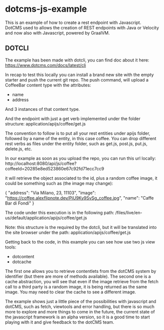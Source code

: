 # dotcms-js-example

This is an example of how to create a rest endpoint with Javascript.
DotCMS used to allows the creation of REST endpoints with Java or Velocity and now also with Javascript, powered by GraalVM.

## DOTCLI

The example has been made with dotcli, you can find doc about it here:
https://www.dotcms.com/docs/latest/cli

In recap to test this locally you can install a brand new site with the empty starter and push the current git repo.
The push command, will upload a CoffeeBar content type with the attributes:
- name
- address

And 3 instances of that content type.

And the endpoint with just a get verb implemented under the folder structure:
application/apijs/coffee/get.js

The convention to follow is to put all your rest entities under apijs folder, followed by a name of the entity, in this case coffee.
You can drop different rest verbs as files under the entity folder, such as
get.js, post.js, put.js, delete.js, etc.

In our example as soon as you upload the repo, you can run this url locally:
http://localhost:8080/api/js/coffee?coffeeId=20285e8ed523860e67c92fd71ecc7cc9

it will retrieve the object associated to the id, plus a random coffee image, it could be 
something such as (the image may change):

{
"address": "Via Milano, 23, 11103",
"image": "https://coffee.alexflipnote.dev/PiU9Ky9SvSg_coffee.jpg",
"name": "Caffe Bar di Fondi"
}

The code under this execution is in the following path:
/files/live/en-us/default/application/apijs/coffee/get.js 

Note: this structure is the required by the dotcli, but it will be translated into the site browser under the path:
application/apijs/coffee/get.js

Getting back to the code, in this example you can see how use two js view tools:

- dotcontent
- dotcache

The first one allows you to retrieve contentlets from the dotCMS system by identifier (but there are more of methods available).
The second one is a cache abstraction, you will see that even if the image retrieve 
from the fetch call to a third party is a random image, it is being returned as the same image.
You may need to clear the cache to see a different image.

The example shows just a little piece of the possibilities with javascript and dotCMS, such as fetch, viewtools and error handling, but 
there is so much more to explore and more things to come in the future, the current state of the javascript framework is an alpha version, 
so it is a good time to start playing with it and give feedback to the dotCMS team.

